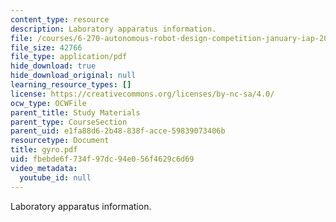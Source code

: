 ```yaml
---
content_type: resource
description: Laboratory apparatus information.
file: /courses/6-270-autonomous-robot-design-competition-january-iap-2005/fbebde6f734f97dc94e056f4629c6d69_gyro.pdf
file_size: 42766
file_type: application/pdf
hide_download: true
hide_download_original: null
learning_resource_types: []
license: https://creativecommons.org/licenses/by-nc-sa/4.0/
ocw_type: OCWFile
parent_title: Study Materials
parent_type: CourseSection
parent_uid: e1fa88d6-2b48-838f-acce-59839073406b
resourcetype: Document
title: gyro.pdf
uid: fbebde6f-734f-97dc-94e0-56f4629c6d69
video_metadata:
  youtube_id: null
---
```

Laboratory apparatus information.